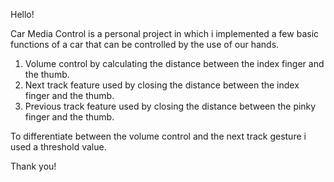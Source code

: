 Hello!

Car Media Control is a personal project in which i implemented a few basic functions of a car that can be controlled by the use of our hands.

1) Volume control by calculating the distance between the index finger and the thumb.
2) Next track feature used by closing the distance between the index finger and the thumb.
3) Previous track feature used by closing the distance between the pinky finger and the thumb.

To differentiate between the volume control and the next track gesture i used a threshold value.

Thank you!
